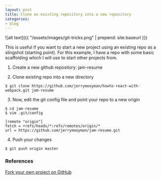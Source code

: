 ```yaml
---
layout: post
title: Clone an existing repository into a new repository
categories:
- blog
---
```

![alt text]({{ "/assets/images/git-tricks.png" | prepend: site.baseurl }})  

This is useful if you want to start a new project using an existing repo as a slingshot (starting point). For this example, I have a repo with some basic scaffolding which I will use to start other projects from.  

1) Create a new github repository: jam-resume  

2) Clone existing repo into a new directory  

``` console 
$ git clone https://github.com/jerrymooyman/howto-react-with-webpack.git jam-resume      
```

3) Now, edit the git config file and point your repo to a new origin  

```  
$ cd jam-resume  
$ vim .git/config  
```

    [remote "origin"]  
    fetch = +refs/heads/*:refs/remotes/origin/*  
    url = https://github.com/jerrymooyman/jam-resume.git  

4) Push your changes  

```
$ git push origin master  
```

### References
[Fork your own project on GitHub](http://bitdrift.com/post/4534738938/fork-your-own-project-on-github)